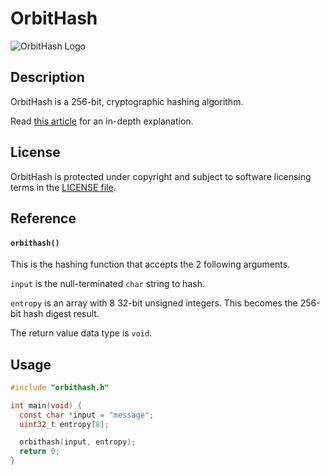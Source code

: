 # OrbitHash
![OrbitHash Logo](https://repository-images.githubusercontent.com/739451555/3f6a1979-8f13-4e00-9c18-6fe17db37463)

## Description
OrbitHash is a 256-bit, cryptographic hashing algorithm.

Read [this article](https://medium.com/@williamstaffordparsons/orbithash-is-a-new-256-bit-secure-hashing-algorithm-without-additive-prime-number-constants-794940fce75e) for an in-depth explanation.

## License
OrbitHash is protected under copyright and subject to software licensing terms in the [LICENSE file](https://github.com/williamstaffordparsons/orbithash/blob/master/LICENSE).

## Reference
#### `orbithash()`
This is the hashing function that accepts the 2 following arguments.

`input` is the null-terminated `char` string to hash.

`entropy` is an array with 8 32-bit unsigned integers. This becomes the 256-bit hash digest result.

The return value data type is `void`.

## Usage
``` c
#include "orbithash.h"

int main(void) {
  const char *input = "message";
  uint32_t entropy[8];

  orbithash(input, entropy);
  return 0;
}
```
